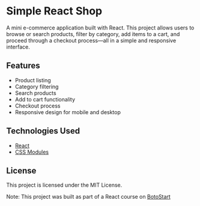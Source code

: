 # Simple React Shop

A mini e-commerce application built with React. This project allows users to browse or search products, filter by category, add items to a cart, and proceed through a checkout process—all in a simple and responsive interface.

## Features

- Product listing
- Category filtering
- Search products
- Add to cart functionality
- Checkout process
- Responsive design for mobile and desktop

## Technologies Used

- [React](https://reactjs.org/)
- [CSS Modules](https://github.com/css-modules/css-modules)

## License

This project is licensed under the MIT License.

Note: This project was built as part of a React course on [BotoStart](https://botostart.ir/)
